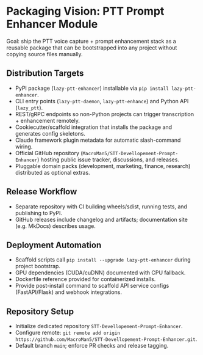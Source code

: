 # Packaging Vision: PTT Prompt Enhancer Module

Goal: ship the PTT voice capture + prompt enhancement stack as a reusable package that can be bootstrapped into any project without copying source files manually.

## Distribution Targets

- PyPI package (`lazy-ptt-enhancer`) installable via `pip install lazy-ptt-enhancer`.
- CLI entry points (`lazy-ptt-daemon`, `lazy-ptt-enhance`) and Python API (`lazy_ptt`).
- REST/gRPC endpoints so non-Python projects can trigger transcription + enhancement remotely.
- Cookiecutter/scaffold integration that installs the package and generates config skeletons.
- Claude framework plugin metadata for automatic slash-command wiring.
- Official GitHub repository (`MacroMan5/STT-Devellopement-Prompt-Enhancer`) hosting public issue tracker, discussions, and releases.
- Pluggable domain packs (development, marketing, finance, research) distributed as optional extras.

## Release Workflow

- Separate repository with CI building wheels/sdist, running tests, and publishing to PyPI.
- GitHub releases include changelog and artifacts; documentation site (e.g. MkDocs) describes usage.

## Deployment Automation

- Scaffold scripts call `pip install --upgrade lazy-ptt-enhancer` during project bootstrap.
- GPU dependencies (CUDA/cuDNN) documented with CPU fallback.
- Dockerfile reference provided for containerized installs.
- Provide post-install command to scaffold API service configs (FastAPI/Flask) and webhook integrations.

## Repository Setup

- Initialize dedicated repository `STT-Devellopement-Prompt-Enhancer`.
- Configure remote: `git remote add origin https://github.com/MacroMan5/STT-Devellopement-Prompt-Enhancer.git`.
- Default branch `main`; enforce PR checks and release tagging.
